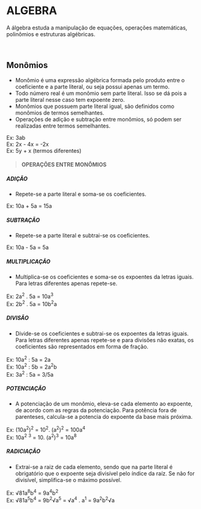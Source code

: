 # ALGEBRA
A álgebra estuda a manipulação de equações, operações matemáticas, polinômios e estruturas algébricas.

<br>

## Monômios
* Monômio é uma expressão algébrica formada pelo produto entre o coeficiente e a parte literal, ou seja possui apenas um termo.
* Todo número real é um monômio sem parte literal. Isso se dá pois a parte literal nesse caso tem expoente zero.
* Monômios que possuem parte literal igual, são definidos como monômios de termos semelhantes.
* Operações de adição e subtração entre monômios, só podem ser realizadas entre termos semelhantes.

Ex: 3ab  
Ex: 2x - 4x = -2x  
Ex: 5y + x (termos diferentes)  

> #### OPERAÇÕES ENTRE MONÔMIOS

##### ADIÇÃO
* Repete-se a parte literal e soma-se os coeficientes.

Ex: 10a + 5a = 15a  

##### SUBTRAÇÃO
* Repete-se a parte literal e subtrai-se os coeficientes.

Ex: 10a - 5a = 5a  

##### MULTIPLICAÇÃO
* Multiplica-se os coeficientes e soma-se os expoentes da letras iguais. Para letras diferentes apenas repete-se.

Ex: 2a<sup>2</sup> . 5a = 10a<sup>3</sup>  
Ex: 2b<sup>2</sup> . 5a = 10b<sup>2</sup>a  

##### DIVISÃO
* Divide-se os coeficientes e subtrai-se os expoentes da letras iguais. Para letras diferentes apenas repete-se e para divisões não exatas, os coeficientes são representados em forma de fração.

Ex: 10a<sup>2</sup> : 5a = 2a  
Ex: 10a<sup>2</sup> : 5b = 2a<sup>2</sup>b  
Ex: 3a<sup>2</sup> : 5a = 3/5a 

##### POTENCIAÇÃO
* A potenciação de um monômio, eleva-se cada elemento ao expoente, de acordo com as regras da potenciação. Para potência fora de parenteses, calcula-se a potencia do expoente da base mais próxima.

Ex: (10a<sup>2</sup>)<sup>2</sup> = 10<sup>2</sup>. (a<sup>2</sup>)<sup>2</sup> = 100a<sup>4</sup>  
Ex: 10a<sup>2</sup> <sup>3</sup> = 10. (a<sup>2</sup>)<sup>3</sup> = 10a<sup>8</sup>  

##### RADICIAÇÃO
* Extrai-se a raiz de cada elemento, sendo que na parte literal é obrigatório que o expoente seja divisível pelo índice da raíz. Se não for divisível, simplifica-se o máximo possível.

Ex: √81a<sup>8</sup>b<sup>4</sup> = 9a<sup>4</sup>b<sup>2</sup>  
Ex: √81a<sup>5</sup>b<sup>4</sup> = 9b<sup>2</sup>√a<sup>5</sup> = √a<sup>4</sup> . a<sup>1</sup> = 9a<sup>2</sup>b<sup>2</sup>√a